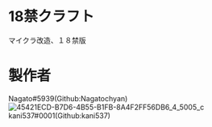 # 18禁クラフト
マイクラ改造、１８禁版
# 製作者
Nagato#5939(Github:Nagatochyan)![45421ECD-B7D6-4B55-B1FB-8A4F2FF56DB6_4_5005_c](https://user-images.githubusercontent.com/94958239/179910775-7968f9f0-3989-4ed8-a25b-3e1ba1a33422.jpeg)
<br>
kani537#0001(Github:kani537)
